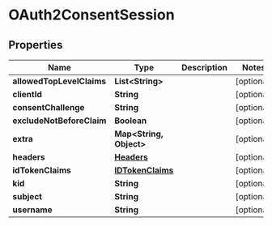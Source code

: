 

# OAuth2ConsentSession


## Properties

Name | Type | Description | Notes
------------ | ------------- | ------------- | -------------
**allowedTopLevelClaims** | **List&lt;String&gt;** |  |  [optional]
**clientId** | **String** |  |  [optional]
**consentChallenge** | **String** |  |  [optional]
**excludeNotBeforeClaim** | **Boolean** |  |  [optional]
**extra** | **Map&lt;String, Object&gt;** |  |  [optional]
**headers** | [**Headers**](Headers.md) |  |  [optional]
**idTokenClaims** | [**IDTokenClaims**](IDTokenClaims.md) |  |  [optional]
**kid** | **String** |  |  [optional]
**subject** | **String** |  |  [optional]
**username** | **String** |  |  [optional]



